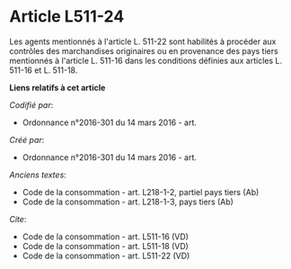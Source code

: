 # Article L511-24

Les agents mentionnés à l'article L. 511-22 sont habilités à procéder aux contrôles des marchandises originaires ou en
provenance des pays tiers mentionnés à l'article L. 511-16 dans les conditions définies aux articles L. 511-16 et L. 511-18.

**Liens relatifs à cet article**

_Codifié par_:

  - Ordonnance n°2016-301 du 14 mars 2016 - art.

_Créé par_:

  - Ordonnance n°2016-301 du 14 mars 2016 - art.

_Anciens textes_:

  - Code de la consommation - art. L218-1-2, partiel pays tiers (Ab)
  - Code de la consommation - art. L218-1-3, pays tiers (Ab)

_Cite_:

  - Code de la consommation - art. L511-16 (VD)
  - Code de la consommation - art. L511-18 (VD)
  - Code de la consommation - art. L511-22 (VD)
